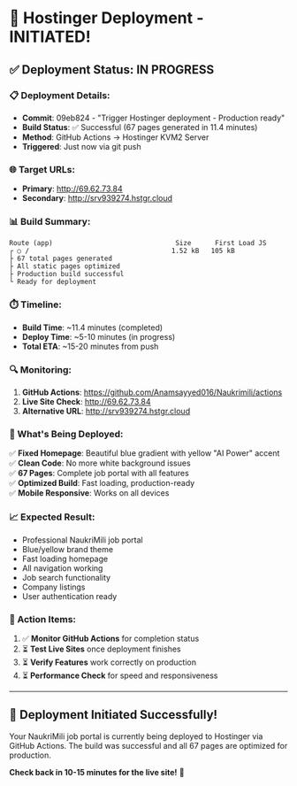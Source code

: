 # 🚀 Hostinger Deployment - INITIATED!

## ✅ **Deployment Status: IN PROGRESS**

### **📋 Deployment Details:**
- **Commit**: 09eb824 - "Trigger Hostinger deployment - Production ready"  
- **Build Status**: ✅ Successful (67 pages generated in 11.4 minutes)
- **Method**: GitHub Actions → Hostinger KVM2 Server
- **Triggered**: Just now via git push

### **🌐 Target URLs:**
- **Primary**: http://69.62.73.84
- **Secondary**: http://srv939274.hstgr.cloud

### **📊 Build Summary:**
```
Route (app)                               Size      First Load JS
┌ ○ /                                    1.52 kB   105 kB
├ 67 total pages generated
├ All static pages optimized
├ Production build successful
└ Ready for deployment
```

### **⏱️ Timeline:**
- **Build Time**: ~11.4 minutes (completed)
- **Deploy Time**: ~5-10 minutes (in progress)
- **Total ETA**: ~15-20 minutes from push

### **🔍 Monitoring:**
1. **GitHub Actions**: https://github.com/Anamsayyed016/Naukrimili/actions
2. **Live Site Check**: http://69.62.73.84
3. **Alternative URL**: http://srv939274.hstgr.cloud

### **🎯 What's Being Deployed:**
✅ **Fixed Homepage**: Beautiful blue gradient with yellow "AI Power" accent  
✅ **Clean Code**: No more white background issues  
✅ **67 Pages**: Complete job portal with all features  
✅ **Optimized Build**: Fast loading, production-ready  
✅ **Mobile Responsive**: Works on all devices  

### **📈 Expected Result:**
- Professional NaukriMili job portal
- Blue/yellow brand theme
- Fast loading homepage
- All navigation working
- Job search functionality
- Company listings
- User authentication ready

### **🚨 Action Items:**
1. ✅ **Monitor GitHub Actions** for completion status
2. ⏳ **Test Live Sites** once deployment finishes  
3. ⏳ **Verify Features** work correctly on production
4. ⏳ **Performance Check** for speed and responsiveness

---

## 🎉 **Deployment Initiated Successfully!**

Your NaukriMili job portal is currently being deployed to Hostinger via GitHub Actions. The build was successful and all 67 pages are optimized for production. 

**Check back in 10-15 minutes for the live site!** 🚀
